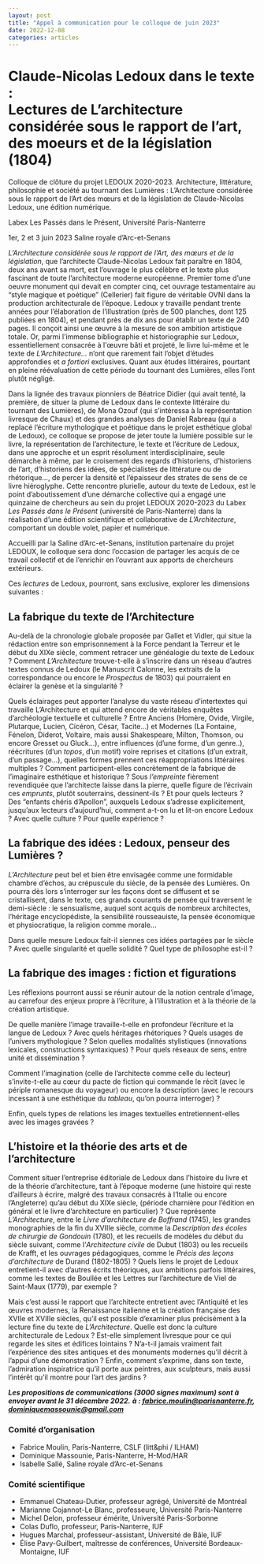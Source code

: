 ```yaml
---
layout: post
title: "Appel à communication pour le colloque de juin 2023"
date: 2022-12-08
categories: articles
---
```


# Claude-Nicolas Ledoux dans le texte : <br/>Lectures de L’architecture considérée sous le rapport de l’art, des moeurs et de la législation (1804)

Colloque de clôture du projet LEDOUX 2020-2023. Architecture, littérature, philosophie et société au tournant des Lumières : L’Architecture considérée sous le rapport de l’Art des mœurs et de la législation de Claude-Nicolas Ledoux, une édition numérique.

Labex Les Passés dans le Présent, Université Paris-Nanterre

1er, 2 et 3 juin 2023
Saline royale d’Arc-et-Senans

*L’Architecture considérée sous le rapport de l’Art, des mœurs et de la législation*, que l’architecte Claude-Nicolas Ledoux fait paraître en 1804, deux ans avant sa mort, est l’ouvrage le plus célèbre et le texte plus fascinant de toute l’architecture moderne européenne. Premier tome d’une oeuvre monument qui devait en compter cinq, cet ouvrage testamentaire au “style magique et poétique” (Cellerier) fait figure de véritable OVNI dans la production architecturale de l’époque. Ledoux y travaille pendant trente années pour l’élaboration de l’illustration (près de 500 planches, dont 125 publiées en 1804), et pendant près de dix ans pour établir un texte de 240 pages. Il conçoit ainsi une œuvre à la mesure de son ambition artistique totale. Or, parmi l’immense bibliographie et historiographie sur Ledoux, essentiellement consacrée à l'œuvre bâti et projeté, le livre lui-même et le texte de *L’Architecture…* n’ont que rarement fait l’objet d’études approfondies et *a fortiori* exclusives. Quant aux études littéraires, pourtant en pleine réévaluation de cette période du tournant des Lumières, elles l’ont plutôt négligé. 

Dans la lignée des travaux pionniers de Béatrice Didier (qui avait tenté, la première, de situer la plume de Ledoux dans le contexte littéraire du tournant des Lumières), de Mona Ozouf (qui s’intéressa à la représentation livresque de Chaux) et des grandes analyses de Daniel Rabreau (qui a replacé l’écriture mythologique et poétique dans le projet esthétique global de Ledoux), ce colloque se propose de jeter toute la lumière possible sur le livre, la représentation de l’architecture, le texte et l’écriture de Ledoux, dans une approche et un esprit résolument interdisciplinaire, seule démarche à même, par le croisement des regards d’historiens, d’historiens de l’art, d’historiens des idées, de spécialistes de littérature ou de rhétorique…, de percer la densité et l’épaisseur des strates de sens de ce livre hiéroglyphe. 
Cette rencontre plurielle, autour du texte de Ledoux, est le point d’aboutissement d’une démarche collective qui a engagé une quinzaine de chercheurs au sein du projet LEDOUX 2020-2023 du Labex *Les Passés dans le Présent* (université de Paris-Nanterre) dans la réalisation d’une édition scientifique et collaborative de *L’Architecture*, comportant un double volet, papier et numérique. 

Accueilli par la Saline d’Arc-et-Senans, institution partenaire du projet LEDOUX, le colloque sera donc l’occasion de partager les acquis de ce travail collectif et de l’enrichir en l’ouvrant aux apports de chercheurs extérieurs. 

Ces *lectures* de Ledoux, pourront, sans exclusive, explorer les dimensions suivantes :

## La fabrique du texte de l’Architecture

Au-delà de la chronologie globale proposée par Gallet et Vidler, qui situe la rédaction entre son emprisonnement à la Force pendant la Terreur et le début du XIXe siècle, comment retracer une généalogie du texte de Ledoux ? Comment *L’Architecture* trouve-t-elle à s’inscrire dans un réseau d’autres textes connus de Ledoux (le Manuscrit Calonne, les extraits de la correspondance ou encore le *Prospectus* de 1803) qui pourraient en éclairer la genèse et la singularité ?

Quels éclairages peut apporter l’analyse du vaste réseau d’intertextes qui travaille L’Architecture et qui attend encore de véritables enquêtes d’archéologie textuelle et culturelle ? Entre Anciens (Homère, Ovide, Virgile, Plutarque, Lucien, Cicéron, César, Tacite…) et Modernes (La Fontaine, Fénelon, Diderot, Voltaire, mais aussi Shakespeare, Milton, Thomson, ou encore Gresset ou Gluck…), entre influences (d’une forme, d’un genre..), réécritures (d’un *topos*, d’un motif) voire reprises et citations (d’un extrait, d’un passage…), quelles formes prennent ces réappropriations littéraires multiples ? Comment participent-elles concrètement de la fabrique de l’imaginaire esthétique et historique ? Sous *l’empreinte* fièrement revendiquée que l’architecte laisse dans la pierre, quelle figure de l’écrivain ces *emprunts*, plutôt souterrains, dessinent-ils ? Et pour quels lecteurs ? Des “enfants chéris d’Apollon”, auxquels Ledoux s’adresse explicitement, jusqu’aux lecteurs d’aujourd’hui, comment a-t-on lu et lit-on encore Ledoux ? Avec quelle culture ? Pour quelle expérience ?

## La fabrique des idées : Ledoux, penseur des Lumières ?

*L’Architecture* peut bel et bien être envisagée comme une formidable chambre d’échos, au crépuscule du siècle, de la pensée des Lumières. On pourra dès lors s’interroger sur les façons dont se diffusent et se cristallisent, dans le texte, ces grands courants de pensée qui traversent le demi-siècle : le sensualisme, auquel sont acquis de nombreux architectes, l’héritage encyclopédiste, la sensibilité rousseauiste, la pensée économique et physiocratique, la religion comme morale...  

Dans quelle mesure Ledoux fait-il siennes ces idées partagées par le siècle ? Avec quelle singularité et quelle solidité ? Quel type de philosophe est-il ? 

## La fabrique des images : fiction et figurations 

Les réflexions pourront aussi se réunir autour de la notion centrale d’image, au carrefour des enjeux propre à l’écriture, à l’illustration et à la théorie de la création artistique. 

De quelle manière l’image travaille-t-elle en profondeur l’écriture et la langue de Ledoux ? Avec quels héritages rhétoriques ? Quels usages de l’univers mythologique ? Selon quelles modalités stylistiques (innovations lexicales, constructions syntaxiques) ? Pour quels réseaux de sens, entre unité et dissémination ? 

Comment l’imagination (celle de l’architecte comme celle du lecteur) s’invite-t-elle au cœur du pacte de fiction qui commande le récit (avec le périple romanesque du voyageur) ou encore la description (avec le recours incessant à une esthétique du *tableau*, qu’on pourra interroger) ? 

Enfin, quels types de relations les images textuelles entretiennent-elles avec les images gravées ? 

## L’histoire et la théorie des arts et de l’architecture

Comment situer l’entreprise éditoriale de Ledoux dans l’histoire du livre et de la théorie d’architecture, tant à l’époque moderne (une histoire qui reste d’ailleurs à écrire, malgré des travaux consacrés à l’Italie ou encore l’Angleterre) qu’au début du XIXe siècle, (période charnière pour l’édition en général et le livre d’architecture en particulier) ? Que représente *L’Architecture*, entre le *Livre d’architecture de Boffrand* (1745), les grandes monographies de la fin du XVIIIe siècle, comme la *Description des écoles de chirurgie de Gondouin* (1780), et les recueils de modèles du début du siècle suivant, comme l’*Architecture civile* de Dubut (1803) ou les recueils de Krafft, et les ouvrages pédagogiques, comme le *Précis des leçons d’architecture* de Durand (1802-1805) ? Quels liens le projet de Ledoux entretient-il avec d’autres écrits théoriques, aux ambitions parfois littéraires, comme les textes de Boullée et les Lettres sur l’architecture de Viel de Saint-Maux (1779), par exemple ? 

Mais c’est aussi le rapport que l’architecte entretient avec l’Antiquité et les œuvres modernes, la Renaissance italienne et la création française des XVIIe et XVIIIe siècles, qu’il est possible d’examiner plus précisément à la lecture fine du texte de *L’Architecture*. Quelle est donc la culture architecturale de Ledoux ? Est-elle simplement livresque pour ce qui regarde les sites et édifices lointains ? N’a-t-il jamais vraiment fait l’expérience des sites antiques et des monuments modernes qu’il décrit à l’appui d’une démonstration ? Enfin, comment s’exprime, dans son texte, l’admiration inspiratrice qu’il porte aux peintres, aux sculpteurs, mais aussi l’intérêt qu’il montre pour l’art des jardins ? 



***Les propositions de communications (3000 signes maximum) sont à envoyer avant le 31 décembre 2022.***
***à : [fabrice.moulin@parisnanterre.fr](mailto:fabrice.moulin@parisnanterre.fr), [dominiquemassounie@gmail.com](dominiquemassounie@gmail.com)***



### Comité d’organisation

- Fabrice Moulin, Paris-Nanterre, CSLF (litt&phi / ILHAM)
- Dominique Massounie, Paris-Nanterre, H-Mod/HAR
- Isabelle Sallé, Saline royale d’Arc-et-Senans

### Comité scientifique

- Emmanuel Chateau-Dutier, professeur agrégé, Université de Montréal
- Marianne Cojannot-Le Blanc, professeure, Université Paris-Nanterre
- Michel Delon, professeur émérite, Université Paris-Sorbonne
- Colas Duflo, professeur, Paris-Nanterre, IUF
- Hugues Marchal, professeur-assistant, Université de Bâle, IUF
- Élise Pavy-Guilbert, maîtresse de conférences, Université Bordeaux-Montaigne, IUF
